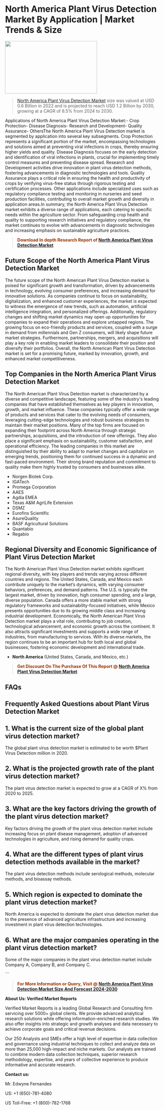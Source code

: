 <p><h1>North America Plant Virus Detection Market By Application | Market Trends & Size</h1><p><img class="aligncenter size-medium wp-image-105565" src="https://ffe5etoiles.com/wp-content/uploads/2025/01/MST7-300x171.png" alt="" width="300" height="171" /></p><blockquote><p><a href="https://www.verifiedmarketreports.com/download-sample/?rid=362232&utm_source=Github-NA&utm_medium=385" target="_blank">North America Plant Virus Detection Market</a> size was valued at USD 0.6 Billion in 2022 and is projected to reach USD 1.2 Billion by 2030, growing at a CAGR of 8.5% from 2024 to 2030.</p></blockquote>Applications of North America Plant Virus Detection Market:- Crop Protection- Disease Diagnosis- Research and Development- Quality Assurance- OthersThe North America Plant Virus Detection market is segmented by application into several key subsegments. Crop Protection represents a significant portion of the market, encompassing technologies and solutions aimed at preventing viral infections in crops, thereby ensuring higher yields and quality. Disease Diagnosis focuses on the early detection and identification of viral infections in plants, crucial for implementing timely control measures and preventing disease spread. Research and Development activities drive innovation in plant virus detection methods, fostering advancements in diagnostic technologies and tools. Quality Assurance plays a critical role in ensuring the health and productivity of crops by verifying virus-free status through rigorous testing and certification processes. Other applications include specialized uses such as regulatory compliance testing and monitoring in nurseries and seed production facilities, contributing to overall market growth and diversity in application areas.In summary, the North America Plant Virus Detection market exhibits a diverse range of applications, each catering to specific needs within the agriculture sector. From safeguarding crop health and quality to supporting research initiatives and regulatory compliance, the market continues to evolve with advancements in diagnostic technologies and increasing emphasis on sustainable agriculture practices.</p><blockquote><p><span style="color: #993300;"><strong>Download In depth Research Report of <a href="https://www.verifiedmarketreports.com/download-sample/?rid=362232&utm_source=Github-NA&utm_medium=385">North America Plant Virus Detection Market</a></strong></span></p></blockquote><h2>Future Scope of the North America Plant Virus Detection Market</h2><p>The future scope of the North American Plant Virus Detection market is poised for significant growth and transformation, driven by advancements in technology, evolving consumer preferences, and increasing demand for innovative solutions. As companies continue to focus on sustainability, digitalization, and enhanced customer experiences, the market is expected to witness the emergence of new trends, such as automation, artificial intelligence integration, and personalized offerings. Additionally, regulatory changes and shifting market dynamics may open up opportunities for companies to expand their operations and explore untapped regions. The growing focus on eco-friendly products and services, coupled with a surge in demand from millennials and Gen Z consumers, will likely shape future market strategies. Furthermore, partnerships, mergers, and acquisitions will play a key role in enabling market leaders to consolidate their position and diversify their portfolios. Overall, the North American Plant Virus Detection market is set for a promising future, marked by innovation, growth, and enhanced market competitiveness.</p><h2>Top Companies in the North America Plant Virus Detection Market</h2><p>The North American Plant Virus Detection market is characterized by a diverse and competitive landscape, featuring some of the industry's leading companies that have established themselves as key players in innovation, growth, and market influence. These companies typically offer a wide range of products and services that cater to the evolving needs of consumers, leveraging cutting-edge technologies and robust business strategies to maintain their market positions. Many of the top firms are focused on expanding their footprint across North America through strategic partnerships, acquisitions, and the introduction of new offerings. They also place a significant emphasis on sustainability, customer satisfaction, and operational efficiency. The leading companies in this market are distinguished by their ability to adapt to market changes and capitalize on emerging trends, positioning them for continued success in a dynamic and fast-paced environment. Their strong brand reputation and commitment to quality make them highly trusted by consumers and businesses alike.</p><p><ul><li>Norgen Biotek Corp. </li><li> IGATech </li><li> Promega Corporation </li><li> AAES </li><li> Agdia EMEA </li><li> Texas A&M AgriLife Extension </li><li> DSMZ </li><li> Eurofins Scientific </li><li> AsureQuality </li><li> BASF Agricultural Solutions </li><li> Quantabio </li><li> Regabio</li></ul></p><h2>Regional Diversity and Economic Significance of Plant Virus Detection Market</h2><p>The North American Plant Virus Detection market exhibits significant regional diversity, with key players and trends varying across different countries and regions. The United States, Canada, and Mexico each contribute uniquely to the market’s dynamics, with varying consumer behaviors, preferences, and demand patterns. The U.S. is typically the largest market, driven by innovation, high consumer spending, and a large, diverse population. Canada offers a more stable market with strong regulatory frameworks and sustainability-focused initiatives, while Mexico presents opportunities due to its growing middle class and increasing industrial development. Economically, the North American Plant Virus Detection market plays a vital role, contributing to job creation, technological advancement, and economic growth across the continent. It also attracts significant investments and supports a wide range of industries, from manufacturing to services. With its diverse markets, the region continues to be an important hub for both local and global businesses, fostering economic development and international trade.</p><ul> <li><strong>North America</strong> (United States, Canada, and Mexico, etc.)</li></ul><blockquote><p><span style="color: #993300;"><strong>Get Discount On The Purchase Of This Report @ <a href="https://www.verifiedmarketreports.com/ask-for-discount/?rid=362232&utm_source=Github-NA&utm_medium=385">North America Plant Virus Detection Market</a></strong></span></p></blockquote><h2>FAQs</h2><p> <h2>Frequently Asked Questions about Plant Virus Detection Market</h1> <h2>1. What is the current size of the global plant virus detection market?</div><div></h2> <p>The global plant virus detection market is estimated to be worth $Plant Virus Detection million in 2020.</p> <h2>2. What is the projected growth rate of the plant virus detection market?</div><div></h2> <p>The plant virus detection market is expected to grow at a CAGR of X% from 2020 to 2025.</p> <h2>3. What are the key factors driving the growth of the plant virus detection market?</div><div></h2> <p>Key factors driving the growth of the plant virus detection market include increasing focus on plant disease management, adoption of advanced technologies in agriculture, and rising demand for quality crops.</p> <h2>4. What are the different types of plant virus detection methods available in the market?</div><div></h2> <p>The plant virus detection methods include serological methods, molecular methods, and bioassay methods.</p> <h2>5. Which region is expected to dominate the plant virus detection market?</div><div></h2> <p>North America is expected to dominate the plant virus detection market due to the presence of advanced agriculture infrastructure and increasing investment in plant virus detection technologies.</p> <h2>6. What are the major companies operating in the plant virus detection market?</div><div></h2> <p>Some of the major companies in the plant virus detection market include Company A, Company B, and Company C.</p> <!-- Continue with more FAQs and answers --></body></html>```</p><blockquote><p><span style="color: #993300;"><strong>For More Information or Query, Visit @ <a href="https://www.verifiedmarketreports.com/product/plant-virus-detection-market/">North America Plant Virus Detection Market Size And Forecast 2024-2030</a></strong></span></p></blockquote><p><strong>About Us: Verified Market Reports</strong></p><p>Verified Market Reports is a leading Global Research and Consulting firm servicing over 5000+ global clients. We provide advanced analytical research solutions while offering information-enriched research studies. We also offer insights into strategic and growth analyses and data necessary to achieve corporate goals and critical revenue decisions.</p><p>Our 250 Analysts and SMEs offer a high level of expertise in data collection and governance using industrial techniques to collect and analyze data on more than 25,000 high-impact and niche markets. Our analysts are trained to combine modern data collection techniques, superior research methodology, expertise, and years of collective experience to produce informative and accurate research.</p><p><strong>Contact us:</strong></p><p>Mr. Edwyne Fernandes</p><p>US: +1 (650)-781-4080</p><p>US Toll-Free: +1 (800)-782-1768</p>
